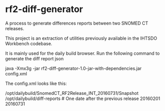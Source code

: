 # rf2-diff-generator
A process to generate differences reports between two SNOMED CT releases.

This project is an extraction of utilities previously available in the IHTSDO Workbench codebase.

It is mainly used for the daily build browser. Run the following command to generate the diff report json

java -Xmx3g -jar rf2-diff-generator-1.0-jar-with-dependencies.jar config.xml

The config.xml looks like this:

<?xml version="1.0" encoding="UTF-8"?>
<config>
    <inputSnapshotDirectory>/opt/dailybuild/SnomedCT_RF2Release_INT_20160731/Snapshot</inputSnapshotDirectory>
    <diffReportOutputDirectory>/opt/dailybuild/diff-reports</diffReportOutputDirectory>
    # One date after the previous release
    <startDate>20160201</startDate>
    <currentReleaseDate>20160731</currentReleaseDate>
</config>

